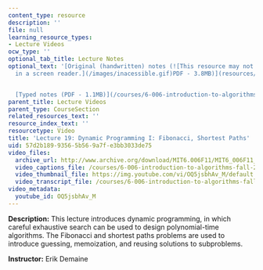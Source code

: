 ```yaml
---
content_type: resource
description: ''
file: null
learning_resource_types:
- Lecture Videos
ocw_type: ''
optional_tab_title: Lecture Notes
optional_text: '[Original (handwritten) notes (![This resource may not render correctly
  in a screen reader.](/images/inacessible.gif)PDF - 3.8MB)](resources/mit6_006f11_lec19_orig)


  [Typed notes (PDF - 1.1MB)](/courses/6-006-introduction-to-algorithms-fall-2011/resources/mit6_006f11_lec19)'
parent_title: Lecture Videos
parent_type: CourseSection
related_resources_text: ''
resource_index_text: ''
resourcetype: Video
title: 'Lecture 19: Dynamic Programming I: Fibonacci, Shortest Paths'
uid: 57d2b189-9356-5b56-9a7f-e3bb3033de75
video_files:
  archive_url: http://www.archive.org/download/MIT6.006F11/MIT6_006F11_lec19_300k.mp4
  video_captions_file: /courses/6-006-introduction-to-algorithms-fall-2011/fb69bbc1ca0754898f935f9fb46596c0_OQ5jsbhAv_M.vtt
  video_thumbnail_file: https://img.youtube.com/vi/OQ5jsbhAv_M/default.jpg
  video_transcript_file: /courses/6-006-introduction-to-algorithms-fall-2011/3eb48db83a86800455567bc7daa7c0f9_OQ5jsbhAv_M.pdf
video_metadata:
  youtube_id: OQ5jsbhAv_M
---
```


**Description:** This lecture introduces dynamic programming, in which careful exhaustive search can be used to design polynomial-time algorithms. The Fibonacci and shortest paths problems are used to introduce guessing, memoization, and reusing solutions to subproblems.

**Instructor:** Erik Demaine